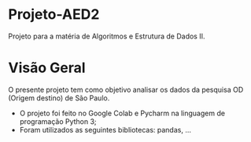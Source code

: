 # Projeto-AED2
Projeto para a matéria de Algoritmos e Estrutura de Dados II.

# Visão Geral
O presente projeto tem como objetivo analisar os dados da pesquisa OD (Origem destino) de São Paulo.
- O projeto foi feito no Google Colab e Pycharm na linguagem de programação Python 3;
- Foram utilizados as seguintes bibliotecas: pandas, ...



